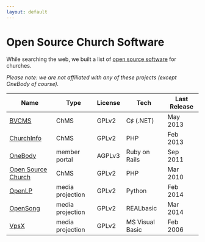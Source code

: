 ```yaml
---
layout: default
---
```


# Open Source Church Software

While searching the web, we built a list of [open source software](http://en.wikipedia.org/wiki/Open-source_software) for churches.

_Please note: we are not affiliated with any of these projects (except OneBody of course)._

Name                                                       | Type             | License | Tech            | Last Release
---------------------------------------------------------- | ---------------- | ------- | --------------- | ------------
[BVCMS](https://github.com/bvcms/bvcms)                    | ChMS             | GPLv2   | C♯ (.NET)       | May 2013
[ChurchInfo](http://sourceforge.net/projects/churchinfo)   | ChMS             | GPLv2   | PHP             | Feb 2013
[OneBody](https://github.com/churchio/onebody)             | member portal    | AGPLv3  | Ruby on Rails   | Sep 2011
[Open Source Church](http://sourceforge.net/projects/osc/) | ChMS             | GPLv2   | PHP             | Mar 2010
[OpenLP](http://sourceforge.net/projects/openlp/)          | media projection | GPLv2   | Python          | Feb 2014
[OpenSong](http://sourceforge.net/projects/opensong/)      | media projection | GPLv2   | REALbasic       | Mar 2014
[VpsX](http://sourceforge.net/projects/vpsx/)              | media projection | GPLv2   | MS Visual Basic | Feb 2006

<script src="/javascripts/tablesort.min.js"></script>
<script>
  var table = $('table').addClass('zebra-striped');
  ts = new Tablesort(table[0]);
  ts.sortTable(table.find('th:first-child')[0]);
</script>

